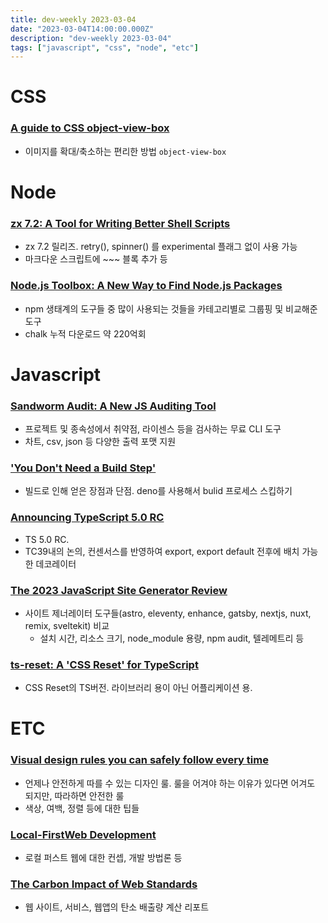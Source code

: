 ```yaml
---
title: dev-weekly 2023-03-04
date: "2023-03-04T14:00:00.000Z"
description: "dev-weekly 2023-03-04"
tags: ["javascript", "css", "node", "etc"]
---
```

# CSS

### **[A guide to CSS object-view-box](https://blog.logrocket.com/guide-css-object-view-box)**

- 이미지를 확대/축소하는 편리한 방법 `object-view-box`

# Node

### **[zx 7.2: A Tool for Writing Better Shell Scripts](https://github.com/google/zx/releases/tag/7.2.0)**

- zx 7.2 릴리즈. retry(), spinner() 를 experimental 플래그 없이 사용 가능
- 마크다운 스크립트에 ~~~ 블록 추가 등

### **[Node.js Toolbox: A New Way to Find Node.js Packages](https://nodejstoolbox.com/)**

- npm 생태계의 도구들 중 많이 사용되는 것들을 카테고리별로 그룹핑 및 비교해준 도구
- chalk 누적 다운로드 약 220억회

# Javascript

### **[Sandworm Audit: A New JS Auditing Tool](https://sandworm.dev/)**

- 프로젝트 및 종속성에서 취약점, 라이센스 등을 검사하는 무료 CLI 도구
- 차트, csv, json 등 다양한 출력 포맷 지원

### **['You Don't Need a Build Step'](https://deno.com/blog/you-dont-need-a-build-step)**

- 빌드로 인해 얻은 장점과 단점. deno를 사용해서 bulid 프로세스 스킵하기

### **[Announcing TypeScript 5.0 RC](https://devblogs.microsoft.com/typescript/announcing-typescript-5-0-rc/)**

- TS 5.0 RC.
- TC39내의 논의, 컨센서스를 반영하여 export, export default 전후에 배치 가능한 데코레이터

### **[The 2023 JavaScript Site Generator Review](https://www.zachleat.com/web/site-generator-review/)**

- 사이트 제너레이터 도구들(astro, eleventy, enhance, gatsby, nextjs, nuxt, remix, sveltekit) 비교
    - 설치 시간, 리소스 크기, node_module 용량, npm audit, 텔레메트리 등

### **[ts-reset: A 'CSS Reset' for TypeScript](https://github.com/total-typescript/ts-reset)**

- CSS Reset의 TS버전. 라이브러리 용이 아닌 어플리케이션 용.

# ETC

### ****[Visual design rules you can safely follow every time](https://anthonyhobday.com/sideprojects/saferules/)****

- 언제나 안전하게 따를 수 있는 디자인 룰. 룰을 어겨야 하는 이유가 있다면 어겨도 되지만, 따라하면 안전한 룰
- 색상, 여백, 정렬 등에 대한 팁들

### **[Local-FirstWeb Development](https://localfirstweb.dev/)**

- 로컬 퍼스트 웹에 대한 컨셉, 개발 방법론 등

### [The Carbon Impact of Web Standards](https://websitesustainability.com/cache/files/research23.pdf)

- 웹 사이트, 서비스, 웹앱의 탄소 배출량 계산 리포트